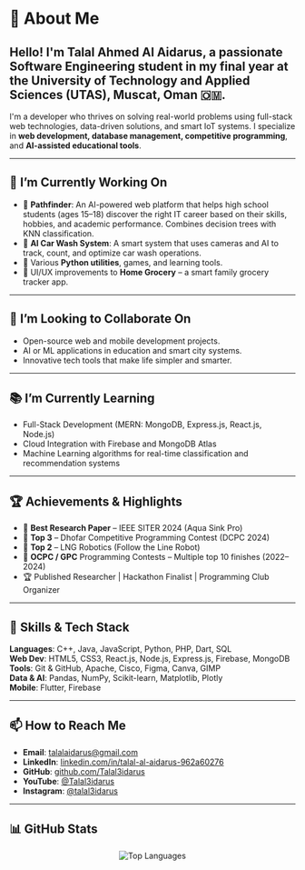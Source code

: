 
# 👋 About Me

## Hello! I'm **Talal Ahmed Al Aidarus**, a passionate Software Engineering student in my final year at the University of Technology and Applied Sciences (UTAS), Muscat, Oman 🇴🇲.

I'm a developer who thrives on solving real-world problems using full-stack web technologies, data-driven solutions, and smart IoT systems. I specialize in **web development, database management, competitive programming**, and **AI-assisted educational tools**.

---

## 🚀 I’m Currently Working On

- 🔭 **Pathfinder**: An AI-powered web platform that helps high school students (ages 15–18) discover the right IT career based on their skills, hobbies, and academic performance. Combines decision trees with KNN classification.
- 🧪 **AI Car Wash System**: A smart system that uses cameras and AI to track, count, and optimize car wash operations.
- 🔧 Various **Python utilities**, games, and learning tools.
- 📱 UI/UX improvements to **Home Grocery** – a smart family grocery tracker app.

---

## 🤝 I’m Looking to Collaborate On

- Open-source web and mobile development projects.
- AI or ML applications in education and smart city systems.
- Innovative tech tools that make life simpler and smarter.

---

## 📚 I’m Currently Learning

- Full-Stack Development (MERN: MongoDB, Express.js, React.js, Node.js)
- Cloud Integration with Firebase and MongoDB Atlas
- Machine Learning algorithms for real-time classification and recommendation systems

---

## 🏆 Achievements & Highlights

- 🥇 **Best Research Paper** – IEEE SITER 2024 (Aqua Sink Pro)
- 🥉 **Top 3** – Dhofar Competitive Programming Contest (DCPC 2024)
- 🥈 **Top 2** – LNG Robotics (Follow the Line Robot)
- 🏅 **OCPC / GPC** Programming Contests – Multiple top 10 finishes (2022–2024)
- 🏆 Published Researcher | Hackathon Finalist | Programming Club Organizer

---

## 🔧 Skills & Tech Stack

**Languages**: C++, Java, JavaScript, Python, PHP, Dart, SQL  
**Web Dev**: HTML5, CSS3, React.js, Node.js, Express.js, Firebase, MongoDB  
**Tools**: Git & GitHub, Apache, Cisco, Figma, Canva, GIMP  
**Data & AI**: Pandas, NumPy, Scikit-learn, Matplotlib, Plotly  
**Mobile**: Flutter, Firebase

---

## 📫 How to Reach Me

- **Email**: talalaidarus@gmail.com  
- **LinkedIn**: [linkedin.com/in/talal-al-aidarus-962a60276](https://www.linkedin.com/in/talal-al-aidarus-962a60276/)  
- **GitHub**: [github.com/Talal3idarus](https://github.com/Talal3idarus)  
- **YouTube**: [@Talal3idarus](https://www.youtube.com/channel/UCzOK72L-JTelK85jeMlXQrQ)  
- **Instagram**: [@talal3idarus](https://www.instagram.com/talal3idarus/)

---

## 📊 GitHub Stats

<div align="center">
    <img src="https://github-readme-stats.vercel.app/api/top-langs/?username=Talal3idarus&theme=tokyonight&hide_border=false&include_all_commits=true&count_private=true&layout=compact" alt="Top Languages" />
</div>

<!-- Built with ❤️ by Talal Ahmed Al Aidarus | Inspired by GPRM (https://gprm.itsvg.in) -->
